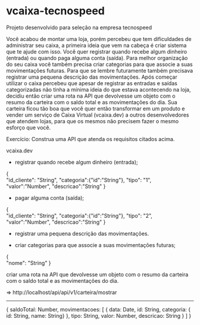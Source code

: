# vcaixa-tecnospeed
Projeto desenvolvido para seleção na empresa tecnospeed

Você acabou de montar uma loja, porém percebeu que tem dificuldades de administrar seu caixa, a primeira ideia que vem na cabeça é criar sistema que te ajude com isso. Você quer registrar quando recebe algum dinheiro (entrada) ou quando paga alguma conta (saída). Para melhor organização do seu caixa você também precisa criar categorias para que associe a suas movimentações futuras. Para que se lembre futuramente também precisava registrar uma pequena descrição das movimentações.
Após começar utilizar o caixa percebeu que apesar de registrar as entradas e saídas categorizadas não tinha a mínima ideia do que estava acontecendo na loja, decidiu então criar uma rota na API que devolvesse um objeto com o resumo da carteira com o saldo total e as movimentações do dia. Sua carteira ficou tão boa que você quer então transformar em um produto e vender um serviço de Caixa Virtual (vcaixa.dev) a outros desenvolvedores que atendem lojas, para que os mesmos não precisem fazer o mesmo esforço que você.

Exercício: Construa uma API que atenda os requisitos citados acima.

vcaixa.dev

- registrar quando recebe algum dinheiro (entrada);


{     
    "id_cliente": "String",
    "categoria":{"id":"String"},
    "tipo": "1",
    "valor":"Number",
    "descricao":"String"
}

- pagar alguma conta (saída);

{     
    "id_cliente": "String",
    "categoria":{"id":"String"},
    "tipo": "2",
    "valor":"Number",
    "descricao":"String"
}
- registrar uma pequena descrição das movimentações.

- criar categorias para que associe a suas movimentações futuras;

{     
    "nome": "String"
}


criar uma rota na API que devolvesse um objeto com o resumo da carteira com o saldo total e as movimentações do dia.

 => http://localhost/api/api/v1/carteira/mostrar

***************************************************************************************

{
    saldoTotal: Number,
    movimentacoes: [
        {
            data: Date,
            id: String,
            categoria: { id: String, name: String}
        },
            tipo: String,
            valor: Number,
            descricao: String
        }
    ]
}
